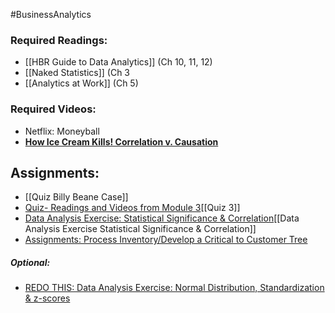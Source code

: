 #BusinessAnalytics
### Required Readings:
- [[HBR Guide to Data Analytics]] (Ch 10, 11, 12)
- [[Naked Statistics]] (Ch 3 
- [[Analytics at Work]] (Ch 5)

### Required Videos:
- Netflix: Moneyball
- [**How Ice Cream Kills! Correlation v. Causation**](https://youtu.be/VMUQSMFGBDo)

## Assignments:
- [[Quiz Billy Beane Case]]
- [Quiz- Readings and Videos from Module 3](https://messiah.instructure.com/courses/2025725/quizzes/4512496?module_item_id=40966987)[[Quiz 3]]
- [Data Analysis Exercise: Statistical Significance & Correlation](https://messiah.instructure.com/courses/2025725/assignments/19199291?module_item_id=40966989)[[Data Analysis Exercise Statistical Significance & Correlation]]
- [Assignments: Process Inventory/Develop a Critical to Customer Tree](https://messiah.instructure.com/courses/2025725/assignments/19199291?module_item_id=40966989)
##### Optional:
- [REDO THIS: Data Analysis Exercise: Normal Distribution, Standardization & z-scores](https://messiah.instructure.com/courses/2025725/assignments/19199288)